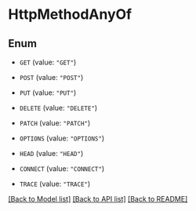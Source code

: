# HttpMethodAnyOf

## Enum


* `GET` (value: `"GET"`)

* `POST` (value: `"POST"`)

* `PUT` (value: `"PUT"`)

* `DELETE` (value: `"DELETE"`)

* `PATCH` (value: `"PATCH"`)

* `OPTIONS` (value: `"OPTIONS"`)

* `HEAD` (value: `"HEAD"`)

* `CONNECT` (value: `"CONNECT"`)

* `TRACE` (value: `"TRACE"`)


[[Back to Model list]](../README.md#documentation-for-models) [[Back to API list]](../README.md#documentation-for-api-endpoints) [[Back to README]](../README.md)


